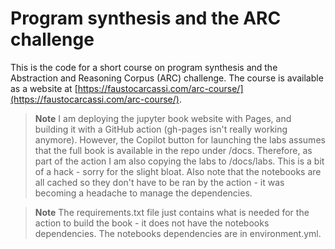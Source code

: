 # Program synthesis and the ARC challenge

This is the code for a short course on program synthesis and the Abstraction and Reasoning Corpus (ARC) challenge. The course is available as a website at [https://faustocarcassi.com/arc-course/](https://faustocarcassi.com/arc-course/).

> **Note** I am deploying the jupyter book website with Pages, and building it with a GitHub action (gh-pages isn't really working anymore). However, the Copilot button for launching the labs assumes that the full book is available in the repo under /docs. Therefore, as part of the action I am also copying the labs to /docs/labs. This is a bit of a hack - sorry for the slight bloat. Also note that the notebooks are all cached so they don't have to be ran by the action - it was becoming a headache to manage the dependencies.

> **Note** The requirements.txt file just contains what is needed for the action to build the book - it does not have the notebooks dependencies. The notebooks dependencies are in environment.yml.
